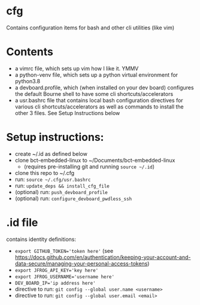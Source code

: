 # cfg

Contains configuration items for bash and other cli utilities (like vim)

# Contents
- a vimrc file, which sets up vim how I like it. YMMV
- a python-venv file, which sets up a python virtual environment for python3.8
- a devboard.profile, which (when installed on your dev board) configures the default Bourne shell to have some cli shortcuts/accelerators
- a usr.bashrc file that contains local bash configuration directives for various cli shortcuts/accelerators as well as commands to install the other 3 files. See Setup Instructions below


# Setup instructions:
- create ~/.id as defined below
- clone bct-embedded-linux to ~/Documents/bct-embedded-linux
    - (requires pre-installing git and running `source ~/.id`)
- clone this repo to ~/.cfg
- run: `source ~/.cfg/usr.bashrc`
- run: `update_deps && install_cfg_file`
- (optional) run: `push_devboard_profile` 
- (optional) run: `configure_devboard_pwdless_ssh`


# .id file
contains identity definitions:
- `export GITHUB_TOKEN='token here'` (see https://docs.github.com/en/authentication/keeping-your-account-and-data-secure/managing-your-personal-access-tokens)
- `export JFROG_API_KEY='key here'`
- `export JFROG_USERNAME='username here'`
- `DEV_BOARD_IP='ip address here'`
- directive to run: `git config --global user.name <username>` 
- directive to run: `git config --global user.email <email>` 